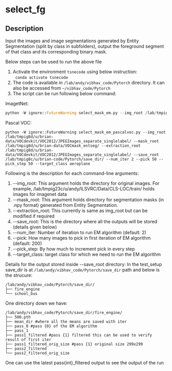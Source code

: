 # select_fg
## Description
Input the images and image segmentations generated by Entity Segmentation (split by class in subfolders), output the foreground segment of that class and its corresponding binary mask.

Below steps can be used to run the above file
1. Activate the environment `tsnecode` using below instruction: <br/>
    ` conda activate tsnecode`
2. The code is available in `/lab/andy/vibhav_code/Pytorch` directory.
    It can also be accessed from `~/vibhav_code/Pytorch`
3. The script can be run following below command: <br/>

ImagetNet:

```python 
python -W ignore::FutureWarning select_mask_em.py --img_root /lab/tmpig23c/u/andy/ILSVRC/Data/CLS-LOC/train/ --mask_root /lab/tmpig8d/u/zhix/Segement/Imagenet_mask/ --extraction_root /lab/tmpig23c/u/andy/ILSVRC/Data/CLS-LOC/train/ --save_root /lab/tmpig8c/u/brian_code/Pytorch/save_dir/ --num_iter 2 --pick 100 --pick_step 100 --target_class fire_engine
```

Pascal VOC:

```
python -W ignore::FutureWarning select_mask_em_pascalvoc.py --img_root /lab/tmpig8d/u/brian-data/VOCdevkit/VOC2012/JPEGImages_separate_singlelabel/ --mask_root /lab/tmpig8d/u/brian-data/VOCmask_entseg/ --extraction_root /lab/tmpig8d/u/brian-data/VOCdevkit/VOC2012/JPEGImages_separate_singlelabel/ --save_root /lab/tmpig8c/u/brian-code/Pytorch/save_dir/ --num_iter 2 --pick 50 --pick_step 50 --target_class aeroplane
```



Following is the description for each command-line arguments:

1. --img_root: 
   This argument holds the directory for original images. For example, /lab/tmpig23c/u/andy/ILSVRC/Data/CLS-LOC/train/ holds
   images for imagenet data
2. --mask_root:
   This argument holds directory for segmentation masks (in .npy format) generated from Entity Segmentation.
3. --extraction_root:
   This currently is same as img_root but can be modified if required
4. --save_root:
   This is the directory where all the outputs will be stored (details given below)
5. --num_iter: Number of iteration to run EM algorithm (default: 2)
6. --pick: How many images to pick in first iteration of EM algorithm (default: 200)
7. --pick_step: By how much to increment pick in every step
8. --target_class: target class for which we need to run the EM algorithm

Details for the output stored inside --save_root directory:
In the test_setup save_dir is at `/lab/andy/vibhav_code/Pytorch/save_dir` path
and below is the strucure:
```
/lab/andy/vibhav_code/Pytorch/save_dir/
├── fire_engine
└── school_bus
```

One directory down we have:
```
/lab/andy/vibhav_code/Pytorch/save_dir/fire_engine/
├── 500.pth
├── mean_dir #where all the means are saved with iter
├── pass_0 #pass {0} of the EM algorithm 
├── pass_1 
├── pass1_filtered #pass {1} filtered this can be used to verify result of first iter
├── pass1_filtered_orig_size #pass {1} original size 299x299
├── pass2_filtered 
└── pass2_filtered_orig_size
```

One can use the latest pass{int}_filtered output to see the output of the run 

